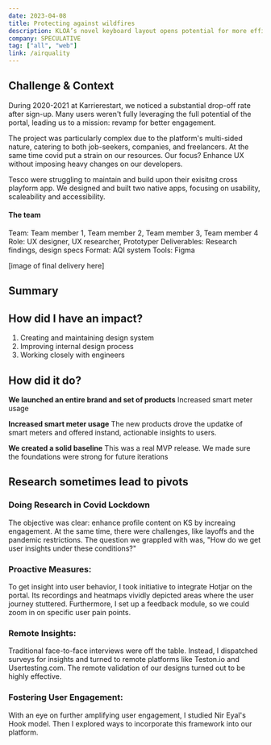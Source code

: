```yaml
---
date: 2023-04-08
title: Protecting against wildfires
description: KLOA’s novel keyboard layout opens potential for more efficient ways to search
company: SPECULATIVE
tag: ["all", "web"]
link: /airquality
---
```


## Challenge & Context

During 2020-2021 at Karrierestart, we noticed a substantial drop-off rate after sign-up. Many users weren't fully leveraging the full potential of the portal, leading us to a mission: revamp for better engagement.

The project was particularly complex due to the platform's multi-sided nature, catering to both job-seekers, companies, and freelancers. At the same time covid put a strain on our resources. Our focus? Enhance UX without imposing heavy changes on our developers.

Tesco were struggling to maintain and build upon their exisitng cross playform app. We designed and built two native apps, focusing on usability, scaleability and accessibility.

#### The team

Team: Team member 1, Team member 2, Team member 3, Team member 4
Role: UX designer, UX researcher, Prototyper
Deliverables: Research findings, design specs
Format: AQI system
Tools: Figma

[image of final delivery here]

## Summary

## How did I have an impact?

1. Creating and maintaining design system
2. Improving internal design process
3. Working closely with engineers

## How did it do?

**We launched an entire brand and set of products**
Increased smart meter usage

**Increased smart meter usage**
The new products drove the updatke of smart meters and offered instand, actionable insights to users.

**We created a solid baseline**
This was a real MVP release. We made sure the foundations were strong for future iterations

## Research sometimes lead to pivots

### Doing Research in Covid Lockdown

The objective was clear: enhance profile content on KS by increaing engagement. At the same time, there were challenges, like layoffs and the pandemic restrictions. The question we grappled with was, "How do we get user insights under these conditions?"

### Proactive Measures:

To get insight into user behavior, I took initiative to integrate Hotjar on the portal. Its recordings and heatmaps vividly depicted areas where the user journey stuttered. Furthermore, I set up a feedback module, so we could zoom in on specific user pain points.

### Remote Insights:

Traditional face-to-face interviews were off the table. Instead, I dispatched surveys for insights and turned to remote platforms like Teston.io and Usertesting.com. The remote validation of our designs turned out to be highly effective.

### Fostering User Engagement:

With an eye on further amplifying user engagement, I studied Nir Eyal's Hook model. Then I explored ways to incorporate this framework into our platform.
